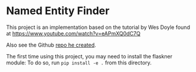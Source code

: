 # Named Entity Finder
This project is an implementation based on the tutorial by Wes Doyle found at
https://www.youtube.com/watch?v=eAPmXQ0dC7Q

Also see the Github [repo he created](https://github.com/wesdoyle/flask-ner).

The first time using this project, you may need to install the flaskner module:
To do so, run `pip install -e .` from this directory.
